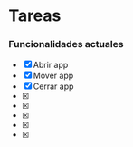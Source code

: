 # Tareas

### Funcionalidades actuales

- [x] Abrir app
- [x] Mover app
- [x] Cerrar app
- [x]
- [x]
- [x]
- [x]
- [x]
